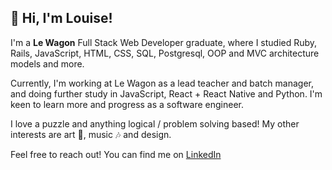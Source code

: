 ## 👋 Hi, I'm Louise!

I'm a **Le Wagon** Full Stack Web Developer graduate, where I studied Ruby, Rails, JavaScript, HTML, CSS, SQL, Postgresql, OOP and MVC architecture models and more.

Currently, I'm working at Le Wagon as a lead teacher and batch manager, and doing further study in JavaScript, React + React Native and Python. I'm keen to learn more and progress as a software engineer. 

I love a puzzle and anything logical / problem solving based! My other interests are art 🎨, music 🎶 and design. 

Feel free to reach out! You can find me on [LinkedIn](https://www.linkedin.com/in/l-stone/)
